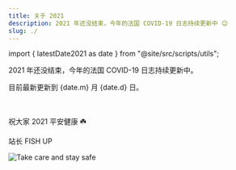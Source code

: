 ```yaml
---
title: 关于 2021
description: 2021 年还没结束，今年的法国 COVID-19 日志持续更新中 😉
slug: ./
---
```


import { latestDate2021 as date } from "@site/src/scripts/utils";

2021 年还没结束，今年的法国 COVID-19 日志持续更新中。

<div>目前最新更新到 <span>{date.m}</span> 月 <span>{date.d}</span> 日。</div><br /><br />

祝大家 2021 平安健康 ☘️

站长 FISH UP

![Take care and stay safe](/img/digest/love.jpg)